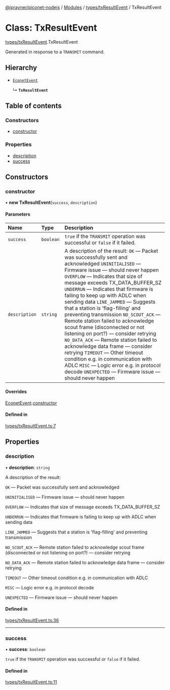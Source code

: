 [@jprayner/piconet-nodejs](../README.md) / [Modules](../modules.md) / [types/txResultEvent](../modules/types_txResultEvent.md) / TxResultEvent

# Class: TxResultEvent

[types/txResultEvent](../modules/types_txResultEvent.md).TxResultEvent

Generated in response to a `TRANSMIT` command.

## Hierarchy

- [`EconetEvent`](types_econetEvent.EconetEvent.md)

  ↳ **`TxResultEvent`**

## Table of contents

### Constructors

- [constructor](types_txResultEvent.TxResultEvent.md#constructor)

### Properties

- [description](types_txResultEvent.TxResultEvent.md#description)
- [success](types_txResultEvent.TxResultEvent.md#success)

## Constructors

### constructor

• **new TxResultEvent**(`success`, `description`)

#### Parameters

| Name | Type | Description |
| :------ | :------ | :------ |
| `success` | `boolean` | `true` if the `TRANSMIT` operation was successful or `false` if it failed. |
| `description` | `string` | A description of the result: `OK` — Packet was successfully sent and acknowledged `UNINITIALISED` — Firmware issue — should never happen `OVERFLOW` — Indicates that size of message exceeds TX_DATA_BUFFER_SZ `UNDERRUN` — Indicates that firmware is failing to keep up with ADLC when sending data `LINE_JAMMED` — Suggests that a station is 'flag-filling' and preventing transmission `NO_SCOUT_ACK` — Remote station failed to acknowledge scout frame (disconnected or not listening on port?) — consider retrying `NO_DATA_ACK` — Remote station failed to acknowledge data frame — consider retrying `TIMEOUT` — Other timeout condition e.g. in communication with ADLC `MISC` — Logic error e.g. in protocol decode `UNEXPECTED` — Firmware issue — should never happen |

#### Overrides

[EconetEvent](types_econetEvent.EconetEvent.md).[constructor](types_econetEvent.EconetEvent.md#constructor)

#### Defined in

[types/txResultEvent.ts:7](https://github.com/jprayner/piconet/blob/81026b7/driver/nodejs/src/types/txResultEvent.ts#L7)

## Properties

### description

• **description**: `string`

A description of the result:

`OK` — Packet was successfully sent and acknowledged

`UNINITIALISED` — Firmware issue — should never happen

`OVERFLOW` — Indicates that size of message exceeds TX_DATA_BUFFER_SZ

`UNDERRUN` — Indicates that firmware is failing to keep up with ADLC when sending data

`LINE_JAMMED` — Suggests that a station is 'flag-filling' and preventing transmission

`NO_SCOUT_ACK` — Remote station failed to acknowledge scout frame (disconnected or not listening on port?) — consider retrying

`NO_DATA_ACK` — Remote station failed to acknowledge data frame — consider retrying

`TIMEOUT` — Other timeout condition e.g. in communication with ADLC

`MISC` — Logic error e.g. in protocol decode

`UNEXPECTED` — Firmware issue — should never happen

#### Defined in

[types/txResultEvent.ts:36](https://github.com/jprayner/piconet/blob/81026b7/driver/nodejs/src/types/txResultEvent.ts#L36)

___

### success

• **success**: `boolean`

`true` if the `TRANSMIT` operation was successful or `false` if it failed.

#### Defined in

[types/txResultEvent.ts:11](https://github.com/jprayner/piconet/blob/81026b7/driver/nodejs/src/types/txResultEvent.ts#L11)
